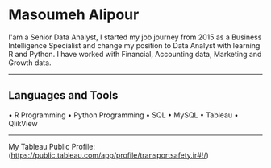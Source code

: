 # Masoumeh Alipour 
I'am a Senior Data Analyst, I started my job journey from 2015 as a Business Intelligence Specialist and change my position to Data Analyst with learning R and Python. I have worked with Financial, Accounting data, Marketing and Growth data.

-------------
## Languages and Tools
•	R Programming
•	Python Programming
•	SQL
•	MySQL
•	Tableau
•	QlikView

 ---------------
 
My Tableau Public Profile: (https://public.tableau.com/app/profile/transportsafety.ir#!/)
